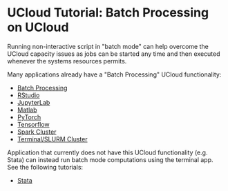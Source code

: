 # UCloud Tutorial: Batch Processing on UCloud

Running non-interactive script in "batch mode" can help overcome the UCloud capacity issues as jobs can be started any time and then executed whenever the systems resources permits.  

Many applications already have a "Batch Processing" UCloud functionality:

- [Batch Processing](https://docs.cloud.sdu.dk/Apps/batch_apps.html)
- [RStudio](https://docs.cloud.sdu.dk/Apps/rstudio.html?highlight=rstudio)
- [JupyterLab](https://docs.cloud.sdu.dk/Apps/jupyter-lab.html?highlight=jupyterlab)
- [Matlab](https://docs.cloud.sdu.dk/Apps/matlab.html?highlight=matlab)
- [PyTorch](https://docs.cloud.sdu.dk/Apps/pytorch.html?highlight=batch)
- [Tensorflow](https://docs.cloud.sdu.dk/Apps/tensorflow.html)
- [Spark Cluster](https://docs.cloud.sdu.dk/Apps/spark-cluster.html?highlight=batch+mode)
- [Terminal/SLURM Cluster](https://docs.cloud.sdu.dk/Apps/terminal.html?highlight=batch+mode)
 
Application that currently does not have this UCloud functionality (e.g. Stata) can instead run batch mode computations using the terminal app. See the following tutorials:

- [Stata](/Tutorials/STATA/batch/)
